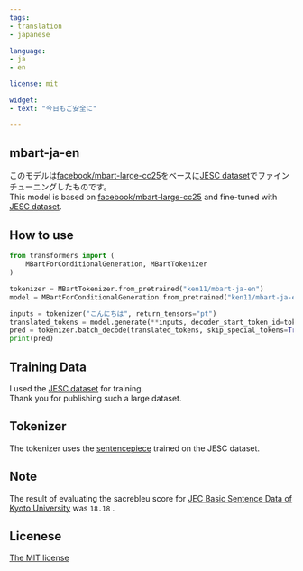 ```yaml
---
tags:
- translation
- japanese

language:
- ja
- en

license: mit

widget:
- text: "今日もご安全に"

---
```

## mbart-ja-en
このモデルは[facebook/mbart-large-cc25](https://huggingface.co/facebook/mbart-large-cc25)をベースに[JESC dataset](https://nlp.stanford.edu/projects/jesc/index_ja.html)でファインチューニングしたものです。  
This model is based on [facebook/mbart-large-cc25](https://huggingface.co/facebook/mbart-large-cc25) and fine-tuned with [JESC dataset](https://nlp.stanford.edu/projects/jesc/index_ja.html).

## How to use
```py
from transformers import (
    MBartForConditionalGeneration, MBartTokenizer
)

tokenizer = MBartTokenizer.from_pretrained("ken11/mbart-ja-en")
model = MBartForConditionalGeneration.from_pretrained("ken11/mbart-ja-en")

inputs = tokenizer("こんにちは", return_tensors="pt")
translated_tokens = model.generate(**inputs, decoder_start_token_id=tokenizer.lang_code_to_id["en_XX"], early_stopping=True, max_length=48)
pred = tokenizer.batch_decode(translated_tokens, skip_special_tokens=True)[0]
print(pred)
```

## Training Data
I used the [JESC dataset](https://nlp.stanford.edu/projects/jesc/index_ja.html) for training.  
Thank you for publishing such a large dataset.  

## Tokenizer
The tokenizer uses the [sentencepiece](https://github.com/google/sentencepiece) trained on the JESC dataset.

## Note
The result of evaluating the sacrebleu score for [JEC Basic Sentence Data of Kyoto University](https://nlp.ist.i.kyoto-u.ac.jp/EN/?JEC+Basic+Sentence+Data#i0163896) was `18.18` .

## Licenese
[The MIT license](https://opensource.org/licenses/MIT)
